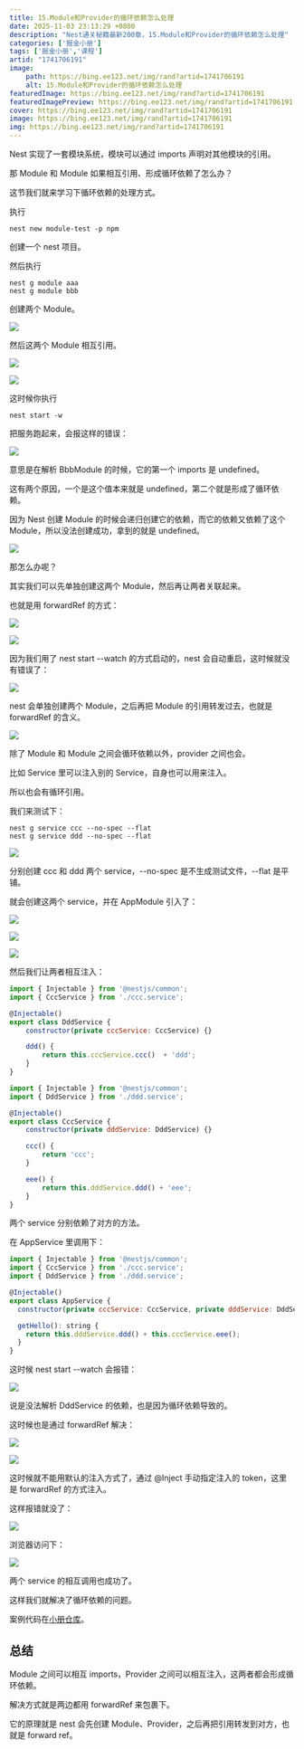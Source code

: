 ```yaml
---
title: 15.Module和Provider的循环依赖怎么处理
date: 2025-11-03 23:13:29 +0800
description: "Nest通关秘籍最新200章，15.Module和Provider的循环依赖怎么处理"
categories: ['掘金小册']
tags: ['掘金小册','课程']
artid: "1741706191"
image:
    path: https://bing.ee123.net/img/rand?artid=1741706191
    alt: 15.Module和Provider的循环依赖怎么处理
featuredImage: https://bing.ee123.net/img/rand?artid=1741706191
featuredImagePreview: https://bing.ee123.net/img/rand?artid=1741706191
cover: https://bing.ee123.net/img/rand?artid=1741706191
image: https://bing.ee123.net/img/rand?artid=1741706191
img: https://bing.ee123.net/img/rand?artid=1741706191
---
```


Nest 实现了一套模块系统，模块可以通过 imports 声明对其他模块的引用。

那 Module 和 Module 如果相互引用、形成循环依赖了怎么办？

这节我们就来学习下循环依赖的处理方式。

执行

```
nest new module-test -p npm
```
创建一个 nest 项目。

然后执行
```
nest g module aaa
nest g module bbb
```
创建两个 Module。

![](https://p6-juejin.byteimg.com/tos-cn-i-k3u1fbpfcp/b145b0bb0e9b4f859c9d75d048a659bd~tplv-k3u1fbpfcp-watermark.image?)

然后这两个 Module 相互引用。

![](https://p3-juejin.byteimg.com/tos-cn-i-k3u1fbpfcp/b52f40029b84469fa53c670856d62fb6~tplv-k3u1fbpfcp-watermark.image?)

![](https://p6-juejin.byteimg.com/tos-cn-i-k3u1fbpfcp/31b0562d4fa948c18624a0889f2c247b~tplv-k3u1fbpfcp-watermark.image?)

这时候你执行

```
nest start -w
```
把服务跑起来，会报这样的错误：

![](https://p1-juejin.byteimg.com/tos-cn-i-k3u1fbpfcp/0894ff37cf7a42cab36ca61ea7cad9bc~tplv-k3u1fbpfcp-watermark.image?)

意思是在解析 BbbModule 的时候，它的第一个 imports 是 undefined。

这有两个原因，一个是这个值本来就是 undefined，第二个就是形成了循环依赖。

因为 Nest 创建 Module 的时候会递归创建它的依赖，而它的依赖又依赖了这个 Module，所以没法创建成功，拿到的就是 undefined。

![](https://p9-juejin.byteimg.com/tos-cn-i-k3u1fbpfcp/5bda90b0fd1e4f0fbd4f872e2c7ae327~tplv-k3u1fbpfcp-watermark.image?)

那怎么办呢？

其实我们可以先单独创建这两个 Module，然后再让两者关联起来。

也就是用 forwardRef 的方式：

![](https://p3-juejin.byteimg.com/tos-cn-i-k3u1fbpfcp/0f2e08ce8fb944868db92d7be777331c~tplv-k3u1fbpfcp-watermark.image?)

![](https://p1-juejin.byteimg.com/tos-cn-i-k3u1fbpfcp/dae2d5625c504e21a3c5330aabc13231~tplv-k3u1fbpfcp-watermark.image?)

因为我们用了 nest start --watch 的方式启动的，nest 会自动重启，这时候就没有错误了：

![](https://p6-juejin.byteimg.com/tos-cn-i-k3u1fbpfcp/cfaf18c45ea04f99b78f0e82ec140446~tplv-k3u1fbpfcp-watermark.image?)

nest 会单独创建两个 Module，之后再把 Module 的引用转发过去，也就是 forwardRef 的含义。

![](https://p1-juejin.byteimg.com/tos-cn-i-k3u1fbpfcp/cd11a70d489e49109dd1dbfe472fb733~tplv-k3u1fbpfcp-watermark.image?)

除了 Module 和 Module 之间会循环依赖以外，provider 之间也会。

比如 Service 里可以注入别的 Service，自身也可以用来注入。

所以也会有循环引用。

我们来测试下：

```
nest g service ccc --no-spec --flat
nest g service ddd --no-spec --flat
```
![](https://p9-juejin.byteimg.com/tos-cn-i-k3u1fbpfcp/c377ed6b535a4a649b65fbaa3258b71c~tplv-k3u1fbpfcp-watermark.image?)

分别创建 ccc 和 ddd 两个 service，--no-spec 是不生成测试文件，--flat 是平铺。

就会创建这两个 service，并在 AppModule 引入了：

![](https://p1-juejin.byteimg.com/tos-cn-i-k3u1fbpfcp/958176426526409aba5af44f47d7af98~tplv-k3u1fbpfcp-watermark.image?)

![](https://p9-juejin.byteimg.com/tos-cn-i-k3u1fbpfcp/4455caf154c24001bc67a5a31ada8ae7~tplv-k3u1fbpfcp-watermark.image?)

![](https://p1-juejin.byteimg.com/tos-cn-i-k3u1fbpfcp/1ec94f9a9eb849e8bf5011735555a8d8~tplv-k3u1fbpfcp-watermark.image?)

然后我们让两者相互注入：

```javascript
import { Injectable } from '@nestjs/common';
import { CccService } from './ccc.service';

@Injectable()
export class DddService {
    constructor(private cccService: CccService) {}

    ddd() {
        return this.cccService.ccc()  + 'ddd';
    }
}
```

```javascript
import { Injectable } from '@nestjs/common';
import { DddService } from './ddd.service';

@Injectable()
export class CccService {
    constructor(private dddService: DddService) {}

    ccc() {
        return 'ccc';
    }

    eee() {
        return this.dddService.ddd() + 'eee';
    }
}
```

两个 service 分别依赖了对方的方法。

在 AppService 里调用下：

```javascript
import { Injectable } from '@nestjs/common';
import { CccService } from './ccc.service';
import { DddService } from './ddd.service';

@Injectable()
export class AppService {
  constructor(private cccService: CccService, private dddService: DddService){}

  getHello(): string {
    return this.dddService.ddd() + this.cccService.eee();
  }
}
```

这时候 nest start --watch 会报错：

![](https://p3-juejin.byteimg.com/tos-cn-i-k3u1fbpfcp/14ca2992e0a54e5a8fa277946691a1ac~tplv-k3u1fbpfcp-watermark.image?)

说是没法解析 DddService 的依赖，也是因为循环依赖导致的。

这时候也是通过 forwardRef 解决：

![](https://p6-juejin.byteimg.com/tos-cn-i-k3u1fbpfcp/f1bc24f5721e483bbcd293551be7084b~tplv-k3u1fbpfcp-watermark.image?)

![](https://p1-juejin.byteimg.com/tos-cn-i-k3u1fbpfcp/27e95c0964c748ea8edca908ef6c3d40~tplv-k3u1fbpfcp-watermark.image?)

这时候就不能用默认的注入方式了，通过 @Inject 手动指定注入的 token，这里是 forwardRef 的方式注入。

这样报错就没了：

![](https://p9-juejin.byteimg.com/tos-cn-i-k3u1fbpfcp/830830a9b3014d938676715f2f73510a~tplv-k3u1fbpfcp-watermark.image?)

浏览器访问下：

![](https://p3-juejin.byteimg.com/tos-cn-i-k3u1fbpfcp/18746407a2c04e058f1ce0223c8ef8b8~tplv-k3u1fbpfcp-watermark.image?)

两个 service 的相互调用也成功了。

这样我们就解决了循环依赖的问题。

案例代码在[小册仓库](https://github.com/QuarkGluonPlasma/nestjs-course-code/tree/main/circular-dependency)。

## 总结

Module 之间可以相互 imports，Provider 之间可以相互注入，这两者都会形成循环依赖。

解决方式就是两边都用 forwardRef 来包裹下。

它的原理就是 nest 会先创建 Module、Provider，之后再把引用转发到对方，也就是 forward ref。

